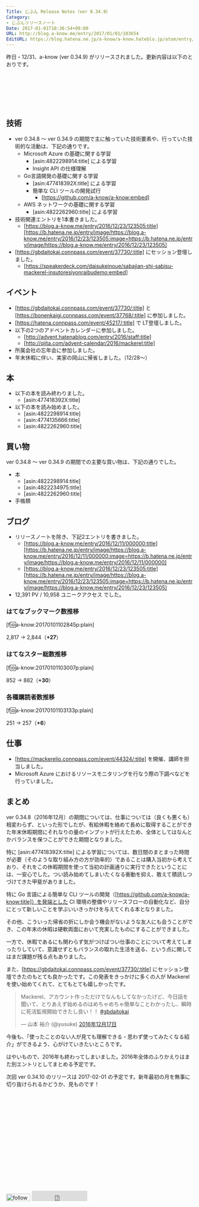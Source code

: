 ```yaml
---
Title: じぶん Release Notes（ver 0.34.9）
Category:
- じぶんリリースノート
Date: 2017-01-01T10:36:54+09:00
URL: http://blog.a-know.me/entry/2017/01/01/103654
EditURL: https://blog.hatena.ne.jp/a-know/a-know.hateblo.jp/atom/entry/10328749687201771537
---
```


昨日・12/31、a-know (ver 0.34.9) がリリースされました。更新内容は以下のとおりです。


<!-- more -->


<script async src="//pagead2.googlesyndication.com/pagead/js/adsbygoogle.js"></script>
<!-- article-top -->
<ins class="adsbygoogle"
     style="display:inline-block;width:728px;height:90px"
     data-ad-client="ca-pub-3463034538369189"
     data-ad-slot="8367620130"></ins>
<script>
(adsbygoogle = window.adsbygoogle || []).push({});
</script>


## 技術
* ver 0.34.8 〜 ver 0.34.9 の期間で主に触っていた技術要素や、行っていた技術的な活動は、下記の通りです。
    * Microsoft Azure の基礎に関する学習
        * [asin:4822298914:title] による学習
        * Insight API の仕様理解
    * Go言語開発の基礎に関する学習
        * [asin:477418392X:title] による学習
        * 簡単な CLI ツールの開発試行
            * [https://github.com/a-know/a-know:embed]
    * AWS ネットワークの基礎に関する学習
        * [asin:4822262960:title] による学習
* 技術関連エントリを1本書きました。
    * [https://blog.a-know.me/entry/2016/12/23/123505:title][https://b.hatena.ne.jp/entry/image/https://blog.a-know.me/entry/2016/12/23/123505:image=https://b.hatena.ne.jp/entry/image/https://blog.a-know.me/entry/2016/12/23/123505]
* [https://gbdaitokai.connpass.com/event/37730/:title] にセッション登壇しました。
    * [https://speakerdeck.com/daisukeinoue/sabajian-shi-sabisu-mackerel-insutoresiyonraibudemo:embed]



## イベント
* [https://gbdaitokai.connpass.com/event/37730/:title] と [https://bonenkaigi.connpass.com/event/37768/:title] に参加しました。
* [https://hatena.connpass.com/event/45217/:title] で LT登壇しました。
* 以下の2つのアドベントカレンダーに参加しました。
    * [http://advent.hatenablog.com/entry/2016/staff:title]
    * [http://qiita.com/advent-calendar/2016/mackerel:title]
* 所属会社の忘年会に参加しました。
* 年末休暇に伴い、実家の岡山に帰省しました。（12/28〜）




## 本
* 以下の本を読み終わりました。
    * [asin:477418392X:title]
* 以下の本を読み始めました。
    * [asin:4822298914:title]
    * [asin:4774135666:title]
    * [asin:4822262960:title]



## 買い物
ver 0.34.8 〜 ver 0.34.9 の期間での主要な買い物は、下記の通りでした。

* 本
    * [asin:4822298914:title]
    * [asin:4822234975:title]
    * [asin:4822262960:title]
* 手帳類



## ブログ
* リリースノートを除き、下記2エントリを書きました。
    * [https://blog.a-know.me/entry/2016/12/11/000000:title][https://b.hatena.ne.jp/entry/image/https://blog.a-know.me/entry/2016/12/11/000000:image=https://b.hatena.ne.jp/entry/image/https://blog.a-know.me/entry/2016/12/11/000000]
    * [https://blog.a-know.me/entry/2016/12/23/123505:title][https://b.hatena.ne.jp/entry/image/https://blog.a-know.me/entry/2016/12/23/123505:image=https://b.hatena.ne.jp/entry/image/https://blog.a-know.me/entry/2016/12/23/123505]
*  12,391 PV /  10,958 ユニークアクセス でした。


### はてなブックマーク数推移

[f:id:a-know:20170101102845p:plain]

2,817 → 2,844（<b>+27</b>）


### はてなスター総数推移

[f:id:a-know:20170101103007p:plain]

852 → 882（<b>+30</b>）


### 各種購読者数推移

[f:id:a-know:20170101103133p:plain]

251 → 257（<b>+6</b>）


## 仕事
* [https://mackerelio.connpass.com/event/44324/:title] を開催、講師を担当しました。
* Microsoft Azure におけるリソースモニタリングを行なう際の下調べなどを行っていました。



## まとめ
ver 0.34.8（2016年12月）の期間については、仕事については（良くも悪くも）相変わらず、といった形でしたが、有給休暇を絡めて長めに取得することができた年末休暇期間にそれなりの量のインプットが行えたため、全体としてはなんとかバランスを保つことができた期間となりました。

特に [asin:477418392X:title] による学習については、数日間のまとまった時間が必要（そのような取り組み方の方が効率的）であることは購入当初から考えており、それをこの休暇期間を使って当初の計画通りに実行できたということには、一安心でした。つい読み始めてしまいたくなる衝動を抑え、敢えて積読しつづけてきた甲斐がありました。

特に Go 言語による簡単な CLI ツールの開発（[https://github.com/a-know/a-know:title]）を発端とした CI 環境の整備やリリースフローの自動化など、自分にとって新しいことを学ぶいいきっかけを与えてくれる本となりました。

その他、こういった帰省の折にしか会う機会がないような友人にも会うことができ、この年末の休暇は硬軟両面において充実したものにすることができました。

一方で、休暇であるにも関わらず気がつけばつい仕事のことについて考えてしまったりしていて、意識せずともバランスの取れた生活を送る、という点に関してはまだ課題が残る点もありました。


また、[https://gbdaitokai.connpass.com/event/37730/:title] にセッション登壇できたのもとても良かったです。この発表をきっかけに多くの人が Mackerel を使い始めてくれて、とてもとても嬉しかったです。


<blockquote class="twitter-tweet" data-lang="ja"><p lang="ja" dir="ltr">Mackerel、アカウント作っただけでなんもしてなかったけど、今日話を聞いて、とりあえず始めるのはめちゃめちゃ簡単なことわかったし、瞬時に死活監視開始できたし良い！！ <a href="https://twitter.com/hashtag/gbdaitokai?src=hash">#gbdaitokai</a></p>&mdash; 山本 裕介 (@yusuke) <a href="https://twitter.com/yusuke/status/810035963892117504">2016年12月17日</a></blockquote>
<script async src="//platform.twitter.com/widgets.js" charset="utf-8"></script>


今後も、「使ったことのない人が見ても理解できる・思わず使ってみたくなる紹介」ができるよう、心がけていきたいところです。


はやいもので、2016年も終わってしまいました。2016年全体のふりかえりはまた別エントリとしてまとめる予定です。


次回 ver 0.34.10 のリリースは 2017-02-01 の予定です。新年最初の月を無事に切り抜けられるかどうか、見ものです！



<script async src="//pagead2.googlesyndication.com/pagead/js/adsbygoogle.js"></script>
<!-- article-bottom2 -->
<ins class="adsbygoogle"
     style="display:inline-block;width:300px;height:250px"
     data-ad-client="ca-pub-3463034538369189"
     data-ad-slot="5274552934"></ins>
<script>
(adsbygoogle = window.adsbygoogle || []).push({});
</script>


<div>
<a href='http://cloud.feedly.com/#subscription%2Ffeed%2Fhttp%3A%2F%2Fblog.a-know.me%2Ffeed'  target='blank'><img id='feedlyFollow' src='http://s3.feedly.com/img/follows/feedly-follow-rectangle-volume-small_2x.png' alt='follow us in feedly' width='65' height='20'></a>

<iframe src="http://blog.hatena.ne.jp/a-know/a-know.hateblo.jp/subscribe/iframe" allowtransparency="true" frameborder="0" scrolling="no" width="150" height="28"></iframe>
</div>
